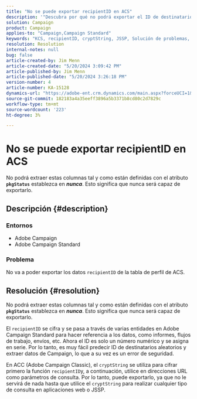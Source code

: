 ```yaml
---
title: "No se puede exportar recipientID en ACS"
description: '"Descubra por qué no podrá exportar el ID de destinatario de la tabla de perfil en Adobe Campaign Standard (ACS)".'
solution: Campaign
product: Campaign
applies-to: "Campaign,Campaign Standard"
keywords: "KCS, recipientID, cryptString, JSSP, Solución de problemas, ACS, Adobe Campaign Standard, AC, Adobe Campaign"
resolution: Resolution
internal-notes: null
bug: false
article-created-by: Jim Menn
article-created-date: "5/20/2024 3:09:42 PM"
article-published-by: Jim Menn
article-published-date: "5/20/2024 3:26:18 PM"
version-number: 4
article-number: KA-15128
dynamics-url: "https://adobe-ent.crm.dynamics.com/main.aspx?forceUCI=1&pagetype=entityrecord&etn=knowledgearticle&id=5d36e8f8-ba16-ef11-9f8a-6045bd006268"
source-git-commit: 182183a4a35eeff3896a5b3371b8cd80c2d7829c
workflow-type: tm+mt
source-wordcount: '223'
ht-degree: 3%

---
```


# No se puede exportar recipientID en ACS


No podrá extraer estas columnas tal y como están definidas con el atributo <b>`pkgStatus`</b> establezca en <b>*nunca</b>*. Esto significa que nunca será capaz de exportarlo.

## Descripción {#description}


### <b>Entornos</b>

- Adobe Campaign
- Adobe Campaign Standard


### <b>Problema</b>

No va a poder exportar los datos `recipientID` de la tabla de perfil de ACS.


## Resolución {#resolution}


No podrá extraer estas columnas tal y como están definidas con el atributo <b>`pkgStatus`</b> establezca en <b>*nunca</b>*. Esto significa que nunca será capaz de exportarlo.

El `recipientID` se cifra y se pasa a través de varias entidades en Adobe Campaign Standard para hacer referencia a los datos, como informes, flujos de trabajo, envíos, etc. Ahora el ID es solo un número numérico y se asigna en serie. Por lo tanto, es muy fácil predecir ID de destinatarios aleatorios y extraer datos de Campaign, lo que a su vez es un error de seguridad.

En ACC (Adobe Campaign Classic), el `cryptString` se utiliza para cifrar primero la función `recipientID`y, a continuación, utilice en direcciones URL como parámetros de consulta. Por lo tanto, puede exportarlo, ya que no le servirá de nada hasta que utilice el `cryptString` para realizar cualquier tipo de consulta en aplicaciones web o JSSP.
